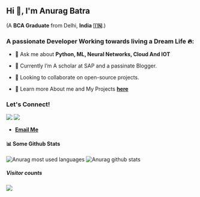 ## Hi 👋, I'm Anurag Batra
(A **BCA Graduate** from Delhi, **India 🇮🇳**.)

### A passionate Developer Working towards living a Dream Life 🔥:

- 💬 Ask me about <b>Python, ML, Neural Networks, Cloud And IOT</b>

- 🌱  Currently I’m A scholar at SAP and a passinate Blogger.

- 👯  Looking to collaborate on open-source projects.

- 📖 Learn more About me and My Projects **<a href='https://developedbyanurag.github.io/'>here</a>**


### Let's Connect!
  <a href="https://twitter.com/AnuragBatra1999"><img src="https://img.shields.io/twitter/follow/anuragbatra1999?style=social&logoColor=white" /></a>
  <a href="https://www.instagram.com/its.anurag.batra/"><img src="https://img.shields.io/badge/Mail-orange" /></a>
  - **<a href='mailto:AnuragBatra1999@gmail.com'>Email Me</a>**

#### 📊 Some Github Stats

![Anurag most used languages](https://github-readme-stats.vercel.app/api/top-langs/?username=DevelopedByAnurag&theme=vue) ![Anurag github stats](https://github-readme-stats.wasabeef.vercel.app/api?username=DevelopedByAnurag&show_icons=true&line_height=21&show_icons=true&theme=vue)


##### Visitor counts

<img src="https://profile-counter.glitch.me/DevelopedByAnurag/count.svg" />
